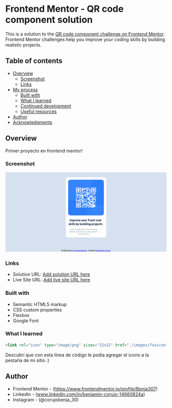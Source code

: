 # Frontend Mentor - QR code component solution

This is a solution to the [QR code component challenge on Frontend Mentor](https://www.frontendmentor.io/challenges/qr-code-component-iux_sIO_H). Frontend Mentor challenges help you improve your coding skills by building realistic projects. 

## Table of contents

- [Overview](#overview)
  - [Screenshot](#screenshot)
  - [Links](#links)
- [My process](#my-process)
  - [Built with](#built-with)
  - [What I learned](#what-i-learned)
  - [Continued development](#continued-development)
  - [Useful resources](#useful-resources)
- [Author](#author)
- [Acknowledgments](#acknowledgments)

## Overview

Primer proyecto en frontend mentor!

### Screenshot

![Desktop](./images/Screenshot_2023-09-16%20Frontend%20Mentor%20QR%20code%20component.png)

### Links

- Solution URL: [Add solution URL here](https://your-solution-url.com)
- Live Site URL: [Add live site URL here](https://your-live-site-url.com)

### Built with

- Semantic HTML5 markup
- CSS custom properties
- Flexbox
- Google Font

### What I learned

```html
<link rel="icon" type="image/png" sizes="32x32" href="./images/favicon-32x32.png">
```
Descubrí que con esta línea de código le podía agregar el icono a la pestaña de mi sitio :)

## Author

- Frontend Mentor - (https://www.frontendmentor.io/profile/Benja307)
- LinkedIn - (www.linkedin.com/in/benjamin-corujo-14660824a)
- Instagram - (@corujobenja_30)

